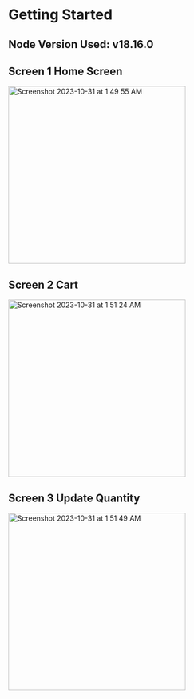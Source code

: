 # Getting Started

## Node Version Used: v18.16.0

## Screen 1 Home Screen
<img width="355" alt="Screenshot 2023-10-31 at 1 49 55 AM" src="https://github.com/ZakirBangash/Mtch/assets/66157395/954e252a-77a4-407a-a9cb-0af7b9424bf7">

## Screen 2 Cart
<img width="355" alt="Screenshot 2023-10-31 at 1 51 24 AM" src="https://github.com/ZakirBangash/Mtch/assets/66157395/e605f875-57c9-4799-a364-b4d59391577e">

## Screen 3 Update Quantity
<img width="355" alt="Screenshot 2023-10-31 at 1 51 49 AM" src="https://github.com/ZakirBangash/Mtch/assets/66157395/3c2583b1-4a88-481a-b822-a2539b657e47">




